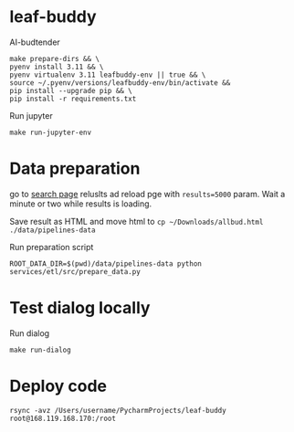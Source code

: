 # leaf-buddy
AI-budtender



```shell
make prepare-dirs && \
pyenv install 3.11 && \
pyenv virtualenv 3.11 leafbuddy-env || true && \
source ~/.pyenv/versions/leafbuddy-env/bin/activate &&
pip install --upgrade pip && \
pip install -r requirements.txt
```

Run jupyter
```shell
make run-jupyter-env
```

# Data preparation

go to [search page](https://www.allbud.com/marijuana-strains/search?results=10) reluslts ad reload pge with `results=5000` param. Wait a minute or two while results is loading.

Save result as HTML and move html to `cp ~/Downloads/allbud.html ./data/pipelines-data`

Run preparation script

```shell
ROOT_DATA_DIR=$(pwd)/data/pipelines-data python services/etl/src/prepare_data.py
```

# Test dialog locally

Run dialog
```shell
make run-dialog
```

# Deploy code
```ssh
rsync -avz /Users/username/PycharmProjects/leaf-buddy root@168.119.168.170:/root
```